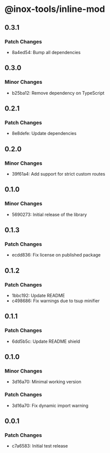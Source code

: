 # @inox-tools/inline-mod

## 0.3.1

### Patch Changes

- 8a4ed54: Bump all dependencies

## 0.3.0

### Minor Changes

- b25ba12: Remove dependency on TypeScript

## 0.2.1

### Patch Changes

- 8e8defe: Update dependencies

## 0.2.0

### Minor Changes

- 39f61a4: Add support for strict custom routes

## 0.1.0

### Minor Changes

- 5690273: Initial release of the library

## 0.1.3

### Patch Changes

- ecdd836: Fix license on published package

## 0.1.2

### Patch Changes

- 1bbc192: Update README
- c498686: Fix warnings due to tsup minifier

## 0.1.1

### Patch Changes

- 6dd5b5c: Update README shield

## 0.1.0

### Minor Changes

- 3d16a70: Minimal working version

### Patch Changes

- 3d16a70: Fix dynamic import warning

## 0.0.1

### Patch Changes

- c7a6583: Initial test release

